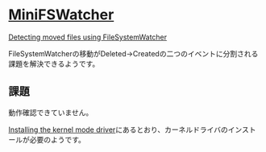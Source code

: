 # [MiniFSWatcher](https://github.com/CenterDevice/MiniFSWatcher)

[Detecting moved files using FileSystemWatcher](https://stackoverflow.com/questions/1286114/detecting-moved-files-using-filesystemwatcher)

FileSystemWatcherの移動がDeleted->Createdの二つのイベントに分割される課題を解決できるようです。

## 課題

動作確認できていません。

[Installing the kernel mode driver](https://github.com/CenterDevice/MiniFSWatcher#installing-the-kernel-mode-driver)にあるとおり、カーネルドライバのインストールが必要のようです。
